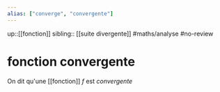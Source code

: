 ```yaml
---
alias: ["converge", "convergente"]
---
```

up::[[fonction]]
sibling:: [[suite divergente]]
#maths/analyse #no-review 
# fonction convergente

On dit qu'une [[fonction]] $f$ est _convergente_ 

